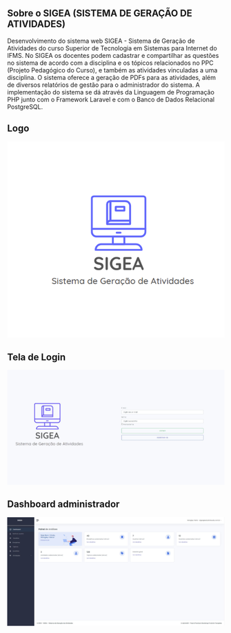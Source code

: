 
## Sobre o SIGEA (SISTEMA DE GERAÇÃO DE ATIVIDADES)
Desenvolvimento do sistema web SIGEA - Sistema de Geração de Atividades do curso Superior de Tecnologia em Sistemas para Internet do IFMS. No SIGEA os docentes podem cadastrar e compartilhar as questões no sistema de acordo com a disciplina e os tópicos relacionados no PPC (Projeto Pedagógico do Curso), e também as atividades vinculadas a uma disciplina. O sistema oferece a geração de PDFs para as atividades, além de diversos relatórios de gestão para o administrador do sistema. A implementação do sistema se dá através da Linguagem de Programação PHP junto com o Framework Laravel e com o Banco de Dados Relacional PostgreSQL.

## Logo

![Login](public/img/readme/logo1.PNG)

## Tela de Login

![Login](public/img/readme/login.JPG)


## Dashboard administrador

![Dashboard](public/img/readme/dashboard-sigea.JPG)

